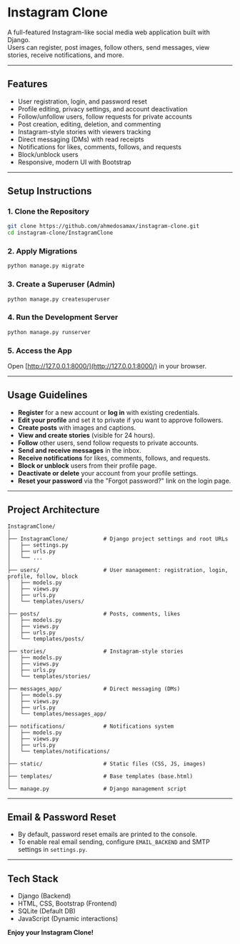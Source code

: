 # Instagram Clone

A full-featured Instagram-like social media web application built with Django.  
Users can register, post images, follow others, send messages, view stories, receive notifications, and more.

---

## Features

- User registration, login, and password reset
- Profile editing, privacy settings, and account deactivation
- Follow/unfollow users, follow requests for private accounts
- Post creation, editing, deletion, and commenting
- Instagram-style stories with viewers tracking
- Direct messaging (DMs) with read receipts
- Notifications for likes, comments, follows, and requests
- Block/unblock users
- Responsive, modern UI with Bootstrap

---

## Setup Instructions

### 1. Clone the Repository

```bash
git clone https://github.com/ahmedosamax/instagram-clone.git
cd instagram-clone/InstagramClone
```

### 2. Apply Migrations

```bash
python manage.py migrate
```

### 3. Create a Superuser (Admin)

```bash
python manage.py createsuperuser
```

### 4. Run the Development Server

```bash
python manage.py runserver
```

### 5. Access the App

Open [http://127.0.0.1:8000/](http://127.0.0.1:8000/) in your browser.

---

## Usage Guidelines

- **Register** for a new account or **log in** with existing credentials.
- **Edit your profile** and set it to private if you want to approve followers.
- **Create posts** with images and captions.
- **View and create stories** (visible for 24 hours).
- **Follow** other users, send follow requests to private accounts.
- **Send and receive messages** in the inbox.
- **Receive notifications** for likes, comments, follows, and requests.
- **Block or unblock** users from their profile page.
- **Deactivate or delete** your account from your profile settings.
- **Reset your password** via the "Forgot password?" link on the login page.

---

## Project Architecture

```
InstagramClone/
│
├── InstagramClone/           # Django project settings and root URLs
│   ├── settings.py
│   ├── urls.py
│   └── ...
│
├── users/                    # User management: registration, login, profile, follow, block
│   ├── models.py
│   ├── views.py
│   ├── urls.py
│   └── templates/users/
│
├── posts/                    # Posts, comments, likes
│   ├── models.py
│   ├── views.py
│   ├── urls.py
│   └── templates/posts/
│
├── stories/                  # Instagram-style stories
│   ├── models.py
│   ├── views.py
│   ├── urls.py
│   └── templates/stories/
│
├── messages_app/             # Direct messaging (DMs)
│   ├── models.py
│   ├── views.py
│   ├── urls.py
│   └── templates/messages_app/
│
├── notifications/            # Notifications system
│   ├── models.py
│   ├── views.py
│   ├── urls.py
│   └── templates/notifications/
│
├── static/                   # Static files (CSS, JS, images)
│
├── templates/                # Base templates (base.html)
│
└── manage.py                 # Django management script
```

---

## Email & Password Reset

- By default, password reset emails are printed to the console.
- To enable real email sending, configure `EMAIL_BACKEND` and SMTP settings in `settings.py`.

---

## Tech Stack

- Django (Backend)
- HTML, CSS, Bootstrap (Frontend)
- SQLite (Default DB)
- JavaScript (Dynamic interactions)


**Enjoy your Instagram Clone!**
